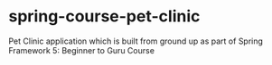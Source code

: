 # spring-course-pet-clinic

Pet Clinic application which is built from ground up as part of Spring Framework 5: Beginner to Guru Course
